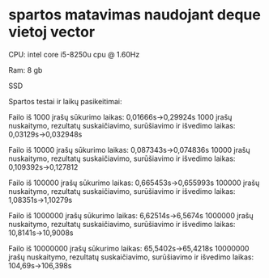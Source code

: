# spartos matavimas naudojant deque vietoj vector

CPU: intel core i5-8250u cpu @ 1.60Hz

Ram: 8 gb

SSD

Spartos testai ir laikų pasikeitimai:

Failo iš 1000 įrašų sūkurimo laikas: 0,01666s->0,29924s
1000 įrašų nuskaitymo, rezultatų suskaičiavimo, surūšiavimo ir išvedimo laikas: 0,03129s->0,032948s

Failo iš 10000 įrašų sūkurimo laikas: 0,087343s->0,074836s
10000 įrašų nuskaitymo, rezultatų suskaičiavimo, surūšiavimo ir išvedimo laikas: 0,109392s->0,127812

Failo iš 100000 įrašų sūkurimo laikas: 0,665453s->0,655993s
100000 įrašų nuskaitymo, rezultatų suskaičiavimo, surūšiavimo ir išvedimo laikas: 1,08351s->1,10279s

Failo iš 1000000 įrašų sūkurimo laikas: 6,62514s->6,5674s
1000000 įrašų nuskaitymo, rezultatų suskaičiavimo, surūšiavimo ir išvedimo laikas: 10,8141s->10,9008s

Failo iš 10000000 įrašų sūkurimo laikas: 65,5402s->65,4218s
10000000 įrašų nuskaitymo, rezultatų suskaičiavimo, surūšiavimo ir išvedimo laikas: 104,69s->106,398s


